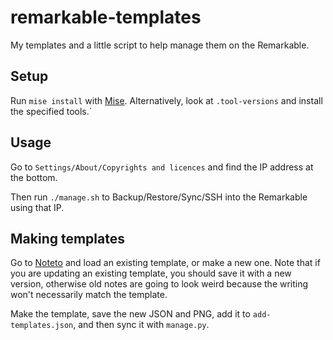 # remarkable-templates

My templates and a little script to help manage them on the Remarkable.

## Setup

Run `mise install` with [Mise](https://mise.jdx.dev/). Alternatively, look at
`.tool-versions` and install the specified tools.`

## Usage

Go to `Settings/About/Copyrights and licences` and find the IP address at the bottom.

Then run `./manage.sh` to Backup/Restore/Sync/SSH into the Remarkable using that IP.

## Making templates

Go to [Noteto](https://noteto.needleinthehay.de/) and load an existing template, or make a new one. Note that if you
are updating an existing template, you should save it with a new version, otherwise
old notes are going to look weird because the writing won't necessarily match the
template.

Make the template, save the new JSON and PNG, add it to `add-templates.json`, and then
sync it with `manage.py`.
